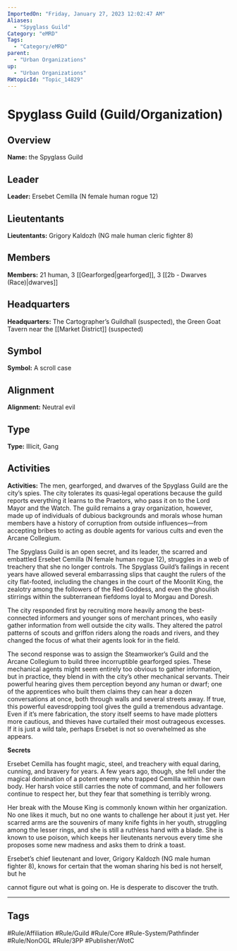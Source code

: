 ```yaml
---
ImportedOn: "Friday, January 27, 2023 12:02:47 AM"
Aliases:
  - "Spyglass Guild"
Category: "eMRD"
Tags:
  - "Category/eMRD"
parent:
  - "Urban Organizations"
up:
  - "Urban Organizations"
RWtopicId: "Topic_14829"
---
```

# Spyglass Guild (Guild/Organization)
## Overview
**Name:** the Spyglass Guild

## Leader
**Leader:** Ersebet Cemilla (N female human rogue 12)

## Lieutentants
**Lieutentants:** Grigory Kaldozh (NG male human cleric fighter 8)

## Members
**Members:** 21 human, 3 [[Gearforged|gearforged]], 3 [[2b - Dwarves (Race)|dwarves]]

## Headquarters
**Headquarters:** The Cartographer’s Guildhall (suspected), the Green Goat Tavern near the [[Market District]] (suspected)

## Symbol
**Symbol:** A scroll case

## Alignment
**Alignment:** Neutral evil

## Type
**Type:** Illicit, Gang

## Activities
**Activities:** The men, gearforged, and dwarves of the Spyglass Guild are the city’s spies. The city tolerates its quasi‑legal operations because the guild reports everything it learns to the Praetors, who pass it on to the Lord Mayor and the Watch. The guild remains a gray organization, however, made up of individuals of dubious backgrounds and morals whose human members have a history of corruption from outside influences—from accepting bribes to acting as double agents for various cults and even the Arcane Collegium.

The Spyglass Guild is an open secret, and its leader, the scarred and embattled Ersebet Cemilla (N female human rogue 12), struggles in a web of treachery that she no longer controls. The Spyglass Guild’s failings in recent years have allowed several embarrassing slips that caught the rulers of the city flat-footed, including the changes in the court of the Moonlit King, the zealotry among the followers of the Red Goddess, and even the ghoulish stirrings within the subterranean fiefdoms loyal to Morgau and Doresh.

The city responded first by recruiting more heavily among the best-connected informers and younger sons of merchant princes, who easily gather information from well outside the city walls. They altered the patrol patterns of scouts and griffon riders along the roads and rivers, and they changed the focus of what their agents look for in the field.

The second response was to assign the Steamworker’s Guild and the Arcane Collegium to build three incorruptible gearforged spies. These mechanical agents might seem entirely too obvious to gather information, but in practice, they blend in with the city’s other mechanical servants. Their powerful hearing gives them perception beyond any human or dwarf; one of the apprentices who built them claims they can hear a dozen conversations at once, both through walls and several streets away. If true, this powerful eavesdropping tool gives the guild a tremendous advantage. Even if it’s mere fabrication, the story itself seems to have made plotters more cautious, and thieves have curtailed their most outrageous excesses. If it is just a wild tale, perhaps Ersebet is not so overwhelmed as she appears.

**Secrets**

Ersebet Cemilla has fought magic, steel, and treachery with equal daring, cunning, and bravery for years. A few years ago, though, she fell under the magical domination of a potent enemy who trapped Cemilla within her own body. Her harsh voice still carries the note of command, and her followers continue to respect her, but they fear that something is terribly wrong.

Her break with the Mouse King is commonly known within her organization. No one likes it much, but no one wants to challenge her about it just yet. Her scarred arms are the souvenirs of many knife fights in her youth, struggling among the lesser rings, and she is still a ruthless hand with a blade. She is known to use poison, which keeps her lieutenants nervous every time she proposes some new madness and asks them to drink a toast.

Ersebet’s chief lieutenant and lover, Grigory Kaldozh (NG male human fighter 8), knows for certain that the woman sharing his bed is not herself, but he 

cannot figure out what is going on. He is desperate to discover the truth.


---
## Tags
#Rule/Affiliation #Rule/Guild #Rule/Core #Rule-System/Pathfinder #Rule/NonOGL #Rule/3PP #Publisher/WotC

